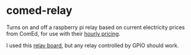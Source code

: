 # comed-relay

Turns on and off a raspberry pi relay based on current electricity prices from ComEd, for use with their [hourly pricing](https://hourlypricing.comed.com/live-prices/).

I used this [relay board](https://www.amazon.com/gp/product/B07CZL2SKN), but any relay controlled by GPIO should work.

